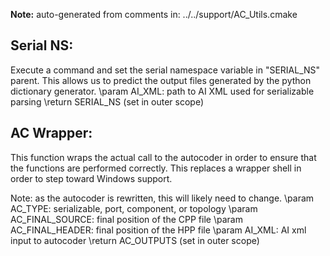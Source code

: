 **Note:** auto-generated from comments in: ../../support/AC_Utils.cmake

## Serial NS:

Execute a command and set the serial namespace variable in "SERIAL_NS" parent. This allows us to
predict the output files generated by the python dictionary generator.
\param AI_XML: path to AI XML used for serializable parsing
\return SERIAL_NS (set in outer scope)


## AC Wrapper:

This function wraps the actual call to the autocoder in order to ensure that the functions are performed
correctly. This replaces a wrapper shell in order to step toward Windows support.

Note: as the autocoder is rewritten, this will likely need to change.
\param AC_TYPE: serializable, port, component, or topology
\param AC_FINAL_SOURCE: final position of the CPP file
\param AC_FINAL_HEADER: final position of the HPP file
\param AI_XML: AI xml input to autocoder
\return AC_OUTPUTS (set in outer scope)


